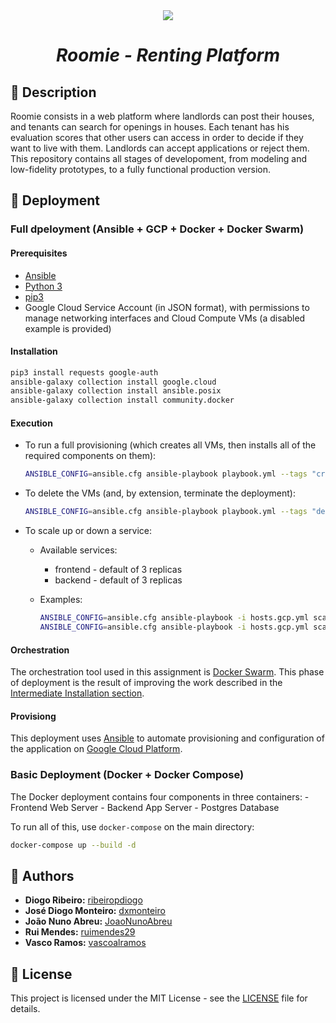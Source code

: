 <div align="center">
  <img src="https://user-images.githubusercontent.com/38591616/122379565-e3c2c500-cf5e-11eb-8200-321df6858a13.png">
  
  <h1><i>Roomie - Renting Platform</i></h1>
</div>

## 📖 Description

Roomie consists in a web platform where landlords can post their houses, and tenants can search for openings in houses. Each tenant has his evaluation scores that other users can access in order to decide if they want to live with them. Landlords can accept applications or reject them. This repository contains all stages of developoment, from modeling and low-fidelity prototypes, to a fully functional production version.

## 🚀 Deployment

### Full dpeloyment (Ansible + GCP + Docker + Docker Swarm)

#### Prerequisites

-   [Ansible](https://docs.ansible.com/ansible/latest/installation_guide/intro_installation.html)
-   [Python 3](https://www.python.org/downloads)
-   [pip3](https://pip.pypa.io/en/stable/installing/)
-   Google Cloud Service Account (in JSON format), with permissions to manage networking interfaces and Cloud Compute VMs (a disabled example is provided)

#### Installation

```bash
pip3 install requests google-auth
ansible-galaxy collection install google.cloud
ansible-galaxy collection install ansible.posix
ansible-galaxy collection install community.docker
```

#### Execution

-   To run a full provisioning (which creates all VMs, then installs all of the required components on them):

    ```bash
    ANSIBLE_CONFIG=ansible.cfg ansible-playbook playbook.yml --tags "create-vms,provision"
    ```

-   To delete the VMs (and, by extension, terminate the deployment):

    ```bash
    ANSIBLE_CONFIG=ansible.cfg ansible-playbook playbook.yml --tags "delete-vms"
    ```

-   To scale up or down a service:

    -   Available services:

        -   frontend - default of 3 replicas
        -   backend - default of 3 replicas

    -   Examples:
        ```bash
        ANSIBLE_CONFIG=ansible.cfg ansible-playbook -i hosts.gcp.yml scale.yml -e "frontend=3"
        ANSIBLE_CONFIG=ansible.cfg ansible-playbook -i hosts.gcp.yml scale.yml -e "frontend=3 backend=1"
        ```

#### Orchestration

The orchestration tool used in this assignment is [Docker Swarm](https://docs.docker.com/get-started/swarm-deploy). This phase of deployment is the result of improving the work described in the [Intermediate Installation section](#intermediate-installation).

#### Provisiong

This deployment uses [Ansible](https://www.ansible.com) to automate provisioning and configuration of the application on [Google Cloud Platform](https://cloud.google.com).

### Basic Deployment (Docker + Docker Compose)
The Docker deployment contains four components in three containers:
    - Frontend Web Server
    - Backend App Server
    - Postgres Database

To run all of this, use ``docker-compose`` on the main directory:
```bash
docker-compose up --build -d
```

## 🤝 Authors

-   **Diogo Ribeiro:** [ribeiropdiogo](https://github.com/ribeiropdiogo)
-   **José Diogo Monteiro:** [dxmonteiro](https://github.com/DxMonteiro)
-   **João Nuno Abreu:** [JoaoNunoAbreu](https://github.com/JoaoNunoAbreu)
-   **Rui Mendes:** [ruimendes29](https://github.com/ruimendes29)
-   **Vasco Ramos:** [vascoalramos](https://vascoalramos.me)


## 📝 License

This project is licensed under the MIT License - see the [LICENSE](LICENSE) file for details.
